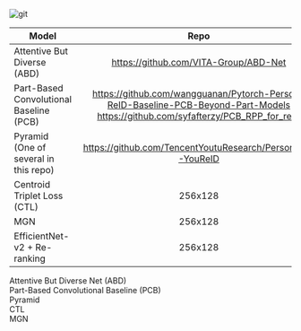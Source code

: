 ![git](fa-crown.svg)

| Model                                     | Repo                                                         | Paper |
| ----------------------------------------- | :----------------------------------------------------------: | :---: |
| Attentive But Diverse (ABD)               |  https://github.com/VITA-Group/ABD-Net                       |  ...  | 
| Part-Based Convolutional Baseline (PCB)   |  https://github.com/wangguanan/Pytorch-Person-ReID-Baseline-PCB-Beyond-Part-Models </br> https://github.com/syfafterzy/PCB_RPP_for_reID|                                                     | https://arxiv.org/pdf/1810.12193.pdf | 
| Pyramid (One of several in this repo)     |  https://github.com/TencentYoutuResearch/PersonReID-YouReID  | 41.2  |
| Centroid Triplet Loss (CTL)               |  256x128                                | https://arxiv.org/pdf/2104.13643.pdf |
| MGN                                       |  256x128                                | 55.6  |
| EfficientNet-v2 + Re-ranking              |  256x128                                | 56.0  |

Attentive But Diverse Net (ABD) </br>
Part-Based Convolutional Baseline (PCB) </br>
Pyramid </br>
CTL </br>
MGN
